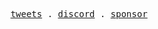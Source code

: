 <p align="center">
  <samp>
    <a href="https://x/hp0844182">tweets</a> .
    <a href="https://discord.gg/TM59XhBK">discord</a> .
    <a href="https://github.com/sponsors/rick-hup">sponsor</a>
  </samp>
</p>
